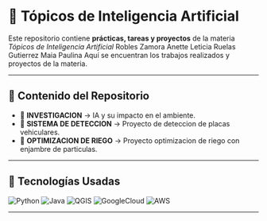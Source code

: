 # 🤖 Tópicos de Inteligencia Artificial

Este repositorio contiene **prácticas, tareas y proyectos** de la materia *Tópicos de Inteligencia Artificial* 
Robles Zamora Anette Leticia
Ruelas Gutierrez Maia Paulina
Aquí se encuentran los trabajos realizados y proyectos de la materia.

---

## 📂 Contenido del Repositorio
- 📘 **INVESTIGACION** → IA y su impacto en el ambiente.
- 🔢 **SISTEMA DE DETECCION** → Proyecto de deteccion de placas vehiculares.
- 🧠 **OPTIMIZACION DE RIEGO** → Proyecto optimizacion de riego con enjambre de particulas.

---

## 🚀 Tecnologías Usadas
![Python](https://img.shields.io/badge/Python-3.10-blue?logo=python)
![Java](https://img.shields.io/badge/Java-17-red?logo=java)
![QGIS](https://img.shields.io/badge/QGIS-Geospatial-green?logo=qgis)
![GoogleCloud](https://img.shields.io/badge/Google%20Cloud-Cloud-blue?logo=googlecloud)
![AWS](https://img.shields.io/badge/AWS-Cloud-orange?logo=amazonaws)


---

